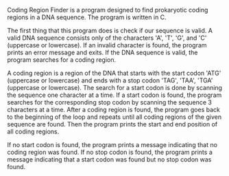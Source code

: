 Coding Region Finder is a program designed to find prokaryotic coding regions in a DNA sequence. The program is written in C. 

The first thing that this program does is check if our sequence is valid. A valid DNA sequence consists only of the characters 'A', 'T', 'G', and 'C' (uppercase or lowercase). If an invalid character is found, the program prints an error message and exits. If the DNA sequence is valid, the program searches for a coding region. 

A coding region is a region of the DNA that starts with the start codon 'ATG' (uppercase or lowercase) and ends with a stop codon 'TAG', 'TAA', 'TGA' (uppercase or lowercase). The search for a start codon is done by scanning the sequence one character at a time. If a start codon is found, the program searches for the corresponding stop codon by scanning the sequence 3 characters at a time. After a coding region is found, the program goes back to the beginning of the loop and repeats until all coding regions of the given sequence are found. Then the program prints the start and end position of all coding regions. 

If no start codon is found, the program prints a message indicating that no coding region was found. If no stop codon is found, the program prints a message indicating that a start codon was found but no stop codon was found.
